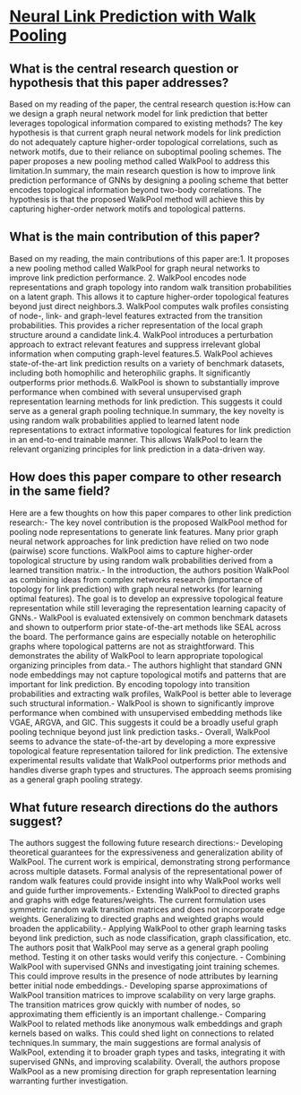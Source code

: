 # [Neural Link Prediction with Walk Pooling](https://arxiv.org/abs/2110.04375)

## What is the central research question or hypothesis that this paper addresses?

Based on my reading of the paper, the central research question is:How can we design a graph neural network model for link prediction that better leverages topological information compared to existing methods? The key hypothesis is that current graph neural network models for link prediction do not adequately capture higher-order topological correlations, such as network motifs, due to their reliance on suboptimal pooling schemes. The paper proposes a new pooling method called WalkPool to address this limitation.In summary, the main research question is how to improve link prediction performance of GNNs by designing a pooling scheme that better encodes topological information beyond two-body correlations. The hypothesis is that the proposed WalkPool method will achieve this by capturing higher-order network motifs and topological patterns.


## What is the main contribution of this paper?

Based on my reading, the main contributions of this paper are:1. It proposes a new pooling method called WalkPool for graph neural networks to improve link prediction performance. 2. WalkPool encodes node representations and graph topology into random walk transition probabilities on a latent graph. This allows it to capture higher-order topological features beyond just direct neighbors.3. WalkPool computes walk profiles consisting of node-, link- and graph-level features extracted from the transition probabilities. This provides a richer representation of the local graph structure around a candidate link.4. WalkPool introduces a perturbation approach to extract relevant features and suppress irrelevant global information when computing graph-level features.5. WalkPool achieves state-of-the-art link prediction results on a variety of benchmark datasets, including both homophilic and heterophilic graphs. It significantly outperforms prior methods.6. WalkPool is shown to substantially improve performance when combined with several unsupervised graph representation learning methods for link prediction. This suggests it could serve as a general graph pooling technique.In summary, the key novelty is using random walk probabilities applied to learned latent node representations to extract informative topological features for link prediction in an end-to-end trainable manner. This allows WalkPool to learn the relevant organizing principles for link prediction in a data-driven way.


## How does this paper compare to other research in the same field?

Here are a few thoughts on how this paper compares to other link prediction research:- The key novel contribution is the proposed WalkPool method for pooling node representations to generate link features. Many prior graph neural network approaches for link prediction have relied on two node (pairwise) score functions. WalkPool aims to capture higher-order topological structure by using random walk probabilities derived from a learned transition matrix.- In the introduction, the authors position WalkPool as combining ideas from complex networks research (importance of topology for link prediction) with graph neural networks (for learning optimal features). The goal is to develop an expressive topological feature representation while still leveraging the representation learning capacity of GNNs.- WalkPool is evaluated extensively on common benchmark datasets and shown to outperform prior state-of-the-art methods like SEAL across the board. The performance gains are especially notable on heterophilic graphs where topological patterns are not as straightforward. This demonstrates the ability of WalkPool to learn appropriate topological organizing principles from data.- The authors highlight that standard GNN node embeddings may not capture topological motifs and patterns that are important for link prediction. By encoding topology into transition probabilities and extracting walk profiles, WalkPool is better able to leverage such structural information.- WalkPool is shown to significantly improve performance when combined with unsupervised embedding methods like VGAE, ARGVA, and GIC. This suggests it could be a broadly useful graph pooling technique beyond just link prediction tasks.- Overall, WalkPool seems to advance the state-of-the-art by developing a more expressive topological feature representation tailored for link prediction. The extensive experimental results validate that WalkPool outperforms prior methods and handles diverse graph types and structures. The approach seems promising as a general graph pooling strategy.


## What future research directions do the authors suggest?

The authors suggest the following future research directions:- Developing theoretical guarantees for the expressiveness and generalization ability of WalkPool. The current work is empirical, demonstrating strong performance across multiple datasets. Formal analysis of the representational power of random walk features could provide insight into why WalkPool works well and guide further improvements.- Extending WalkPool to directed graphs and graphs with edge features/weights. The current formulation uses symmetric random walk transition matrices and does not incorporate edge weights. Generalizing to directed graphs and weighted graphs would broaden the applicability.- Applying WalkPool to other graph learning tasks beyond link prediction, such as node classification, graph classification, etc. The authors posit that WalkPool may serve as a general graph pooling method. Testing it on other tasks would verify this conjecture. - Combining WalkPool with supervised GNNs and investigating joint training schemes. This could improve results in the presence of node attributes by learning better initial node embeddings.- Developing sparse approximations of WalkPool transition matrices to improve scalability on very large graphs. The transition matrices grow quickly with number of nodes, so approximating them efficiently is an important challenge.- Comparing WalkPool to related methods like anonymous walk embeddings and graph kernels based on walks. This could shed light on connections to related techniques.In summary, the main suggestions are formal analysis of WalkPool, extending it to broader graph types and tasks, integrating it with supervised GNNs, and improving scalability. Overall, the authors propose WalkPool as a new promising direction for graph representation learning warranting further investigation.
